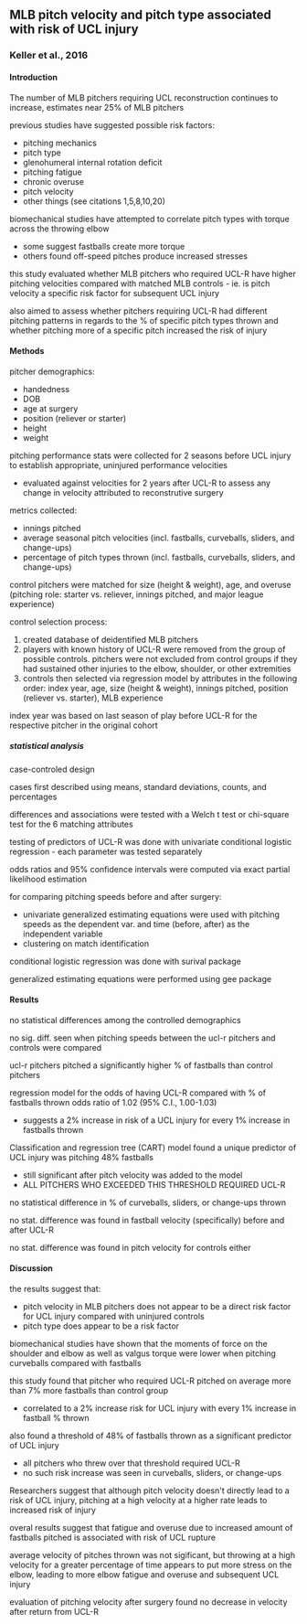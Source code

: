 ## MLB pitch velocity and pitch type associated with risk of UCL injury
### Keller et al., 2016

#### Introduction

The number of MLB pitchers requiring UCL reconstruction continues to increase, estimates near 25% of MLB pitchers

previous studies have suggested possible risk factors:

* pitching mechanics
* pitch type
* glenohumeral internal rotation deficit
* pitching fatigue
* chronic overuse
* pitch velocity
* other things (see citations 1,5,8,10,20)

biomechanical studies have attempted to correlate pitch types with torque across the throwing elbow

* some suggest fastballs create more torque
* others found off-speed pitches produce increased stresses

this study evaluated whether MLB pitchers who required UCL-R have higher pitching velocities compared with matched MLB controls - ie. is pitch velocity a specific risk factor for subsequent UCL injury

also aimed to assess whether pitchers requiring UCL-R had different pitching patterns in regards to the % of specific pitch types thrown and whether pitching more of a specific pitch increased the risk of injury

#### Methods

pitcher demographics:

* handedness
* DOB
* age at surgery
* position (reliever or starter)
* height
* weight

pitching performance stats were collected for 2 seasons before UCL injury to establish appropriate, uninjured performance velocities

* evaluated against velocities for 2 years after UCL-R to assess any change in velocity attributed to reconstrutive surgery

metrics collected:

* innings pitched
* average seasonal pitch velocities (incl. fastballs, curveballs, sliders, and change-ups)
* percentage of pitch types thrown (incl. fastballs, curveballs, sliders, and change-ups)

control pitchers were matched for size (height & weight), age, and overuse (pitching role: starter vs. reliever, innings pitched, and major league experience)

control selection process:

1. created database of deidentified MLB pitchers
2. players with known history of UCL-R were removed from the group of possible controls. pitchers were not excluded from control groups if they had sustained other injuries to the elbow, shoulder, or other extremities
3. controls then selected via regression model by attributes in the following order: index year, age, size (height & weight), innings pitched, position (reliever vs. starter), MLB experience

index year was based on last season of play before UCL-R for the respective pitcher in the original cohort

##### statistical analysis
case-controled design

cases first described using means, standard deviations, counts, and percentages

differences and associations were tested with a Welch t test or chi-square test for the 6 matching attributes

testing of predictors of UCL-R was done with univariate conditional logistic regression - each parameter was tested separately

odds ratios and 95% confidence intervals were computed via exact partial likelihood estimation

for comparing pitching speeds before and after surgery:

* univariate generalized estimating equations were used with pitching speeds as the dependent var. and time (before, after) as the independent variable
* clustering on match identification

conditional logistic regression was done with surival package

generalized estimating equations were performed using gee package


#### Results

no statistical differences among the controlled demographics

no sig. diff. seen when pitching speeds between the ucl-r pitchers and controls were compared

ucl-r pitchers pitched a significantly higher % of fastballs than control pitchers

regression model for the odds of having UCL-R compared with % of fastballs thrown odds ratio of 1.02 (95% C.I., 1.00-1.03)

* suggests a 2% increase in risk of a UCL injury for every 1% increase in fastballs thrown

Classification and regression tree (CART) model found a unique predictor of UCL injury was pitching 48% fastballs

* still significant after pitch velocity was added to the model
* ALL PITCHERS WHO EXCEEDED THIS THRESHOLD REQUIRED UCL-R

no statistical difference in %  of curveballs, sliders, or change-ups thrown

no stat. difference was found in fastball velocity (specifically) before and after UCL-R

no stat. difference was found in pitch velocity for controls either

#### Discussion

the results suggest that:

* pitch velocity in MLB pitchers does not appear to be a direct risk factor for UCL injury compared with uninjured controls
* pitch type does appear to be a risk factor

biomechanical studies have shown that the moments of force on the shoulder and elbow as well as valgus torque were lower when pitching curveballs compared with fastballs

this study found that pitcher who required UCL-R pitched on average more than 7% more fastballs than control group

* correlated to a 2% increase risk for UCL injury with every 1% increase in fastball % thrown

also found a threshold of 48% of fastballs thrown as a significant predictor of UCL injury

* all pitchers who threw over that threshold required UCL-R
* no such risk increase was seen in curveballs, sliders, or change-ups

Researchers suggest that although pitch velocity doesn't directly lead to a risk of UCL injury, pitching at a high velocity at a higher rate leads to increased risk of injury

overal results suggest that fatigue and overuse due to increased amount of fastballs pitched is associated with risk of UCL rupture

average velocity of pitches thrown was not sigificant, but throwing at a high velocity for a greater percentage of time appears to put more stress on the elbow, leading to more elbow fatigue and overuse and subsequent UCL injury

evaluation of pitching velocity after surgery found no decrease in velocity after return from UCL-R
